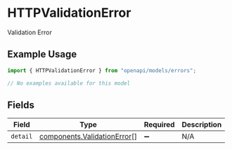 # HTTPValidationError

Validation Error

## Example Usage

```typescript
import { HTTPValidationError } from "openapi/models/errors";

// No examples available for this model
```

## Fields

| Field                                                                      | Type                                                                       | Required                                                                   | Description                                                                |
| -------------------------------------------------------------------------- | -------------------------------------------------------------------------- | -------------------------------------------------------------------------- | -------------------------------------------------------------------------- |
| `detail`                                                                   | [components.ValidationError](../../models/components/validationerror.md)[] | :heavy_minus_sign:                                                         | N/A                                                                        |